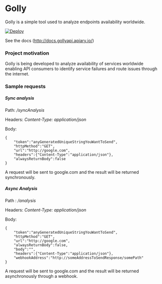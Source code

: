 # Golly

Golly is a simple tool used to analyze endpoints availability worldwide.

[![Deploy](https://www.herokucdn.com/deploy/button.svg)](https://heroku.com/deploy?template=https://github.com/fernandonogueira/golly)

See the docs (http://docs.gollyapi.apiary.io/)
 
### Project motivation
 Golly is being developed to analyze availability of services worldwide enabling API consumers to identify service failures and route issues through the internet.  

### Sample requests

##### Sync analysis 
Path: _/syncAnalysis_

Headers: _Content-Type: application/json_

Body:
```
{
    "token":"anyGeneratedUniqueStringYouWantToSend",
    "httpMethod":"GET",
    "url":"http://google.com",
    "headers":{"Content-Type":"application/json"},
    "alwaysReturnBody":false
}
```

A request will be sent to google.com and the result will be returned synchronously.


##### Async Analysis
Path : _/analysis_

Headers: _Content-Type: application/json_

Body: 
```
{
    "token":"anyGeneratedUniqueStringYouWantToSend",
    "httpMethod":"GET",
    "url":"http://google.com",
    "alwaysReturnBody":false,
    "body":"",
    "headers":{"Content-Type":"application/json"},
    "webhookAddress":"http://someAddressToSendResponse/somePath"
}
```

A request will be sent to google.com and the result will be returned asynchronously through a webhook.